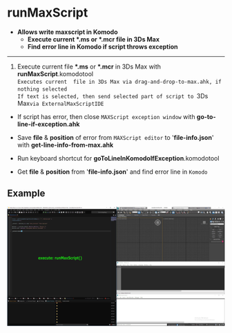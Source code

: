 # runMaxScript  
* __Allows write maxscript in Komodo__  
	* __Execute current __*.ms__ or __*.mcr__  file in 3Ds Max__  
	* __Find error line in Komodo if script throws exception__  

------------------------------------------------------------------------------------  
1. Execute current file __*.ms__ or __*.mcr__ in 3Ds Max with __runMaxScript__.komodotool  
	`Executes current  file in 3Ds Max via drag-and-drop-to-max.ahk, if nothing selected`  
	`If text is selected, then send selected part of script to `3Ds Max` via ExternalMaxScriptIDE `  


* If script has error, then close `MAXScript exception window` with __go-to-line-if-exception.ahk__  
* Save __file__ & __position__ of error from  `MAXScript editor` to '__file-info.json__' with __get-line-info-from-max.ahk__  

* Run keyboard shortcut for __goToLineInKomodoIfException__.komodotool  

* Get __file__ & __position__ from '__file-info.json__'  and find error line in `Komodo`  

## Example  
[![runMaxScript](documentation/runMaxScript.gif)](documentation/runMaxScript.gif)  
